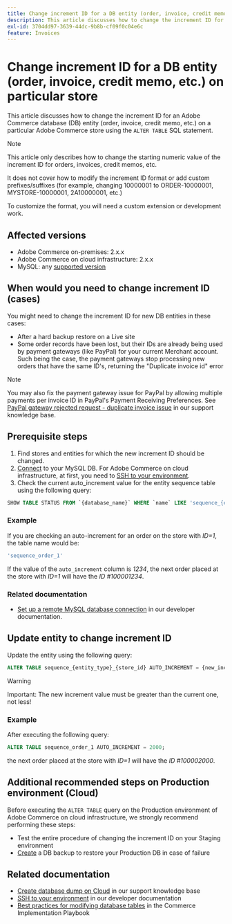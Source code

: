 ```yaml
---
title: Change increment ID for a DB entity (order, invoice, credit memo, etc.) on particular store
description: This article discusses how to change the increment ID for an Adobe Commerce database (DB) entity (order, invoice, credit memo, etc.) on a particular Adobe Commerce store using the `ALTER TABLE` SQL statement.
exl-id: 3704dd97-3639-44dc-9b8b-cf09f0c04e6c
feature: Invoices
---
```

# Change increment ID for a DB entity (order, invoice, credit memo, etc.) on particular store

This article discusses how to change the increment ID for an Adobe Commerce database (DB) entity (order, invoice, credit memo, etc.) on a particular Adobe Commerce store using the `ALTER TABLE` SQL statement.

>[!NOTE]
>
>This article only describes how to change the starting numeric value of the increment ID for orders, invoices, credit memos, etc.
>
>It does not cover how to modify the increment ID format or add custom prefixes/suffixes (for example, changing 10000001 to ORDER-10000001, MYSTORE-10000001, 2A10000001, etc.)
>
>To customize the format, you will need a custom extension or development work.

## Affected versions

* Adobe Commerce on-premises: 2.x.x
* Adobe Commerce on cloud infrastructure: 2.x.x
* MySQL: any [supported version](https://experienceleague.adobe.com/en/docs/commerce-operations/installation-guide/system-requirements)

## When would you need to change increment ID (cases)

You might need to change the increment ID for new DB entities in these cases:

* After a hard backup restore on a Live site
* Some order records have been lost, but their IDs are already being used by payment gateways (like PayPal) for your current Merchant account. Such being the case, the payment gateways stop processing new orders that have the same ID's, returning the "Duplicate invoice id" error

>[!NOTE]
>
>You may also fix the payment gateway issue for PayPal by allowing multiple payments per invoice ID in PayPal's Payment Receiving Preferences. See [PayPal gateway rejected request - duplicate invoice issue](/help/troubleshooting/payments/paypal-gateway-rejected-request-duplicate-invoice-issue.md) in our support knowledge base.

## Prerequisite steps

1. Find stores and entities for which the new increment ID should be changed.
1. [Connect](https://experienceleague.adobe.com/en/docs/commerce-operations/installation-guide/prerequisites/database-server/mysql-remote) to your MySQL DB. For Adobe Commerce on cloud infrastructure, at first, you need to [SSH to your environment](https://experienceleague.adobe.com/docs/commerce-cloud-service/user-guide/develop/secure-connections.html).
1. Check the current auto\_increment value for the entity sequence table using the following query:

```sql
SHOW TABLE STATUS FROM `{database_name}` WHERE `name` LIKE 'sequence_{entity_type}_{store_id}';
```

### Example

If you are checking an auto-increment for an order on the store with *ID=1*, the table name would be:

```sql
'sequence_order_1'
```

If the value of the `auto_increment` column is *1234*, the next order placed at the store with *ID=1* will have the *ID \#100001234*.

### Related documentation

* [Set up a remote MySQL database connection](https://experienceleague.adobe.com/en/docs/commerce-operations/installation-guide/prerequisites/database-server/mysql-remote) in our developer documentation.

## Update entity to change increment ID

Update the entity using the following query:

```sql
ALTER TABLE sequence_{entity_type}_{store_id} AUTO_INCREMENT = {new_increment_value};
```

>[!WARNING]
>
>Important: The new increment value must be greater than the current one, not less!

### Example

After executing the following query:

```sql
ALTER TABLE sequence_order_1 AUTO_INCREMENT = 2000;
```

the next order placed at the store with *ID=1* will have the *ID \#100002000*.

## Additional recommended steps on Production environment (Cloud)

Before executing the `ALTER TABLE` query on the Production environment of Adobe Commerce on cloud infrastructure, we strongly recommend performing these steps:

* Test the entire procedure of changing the increment ID on your Staging environment
* [Create](/help/how-to/general/create-database-dump-on-cloud.md) a DB backup to restore your Production DB in case of failure

## Related documentation

* [Create database dump on Cloud](/help/how-to/general/create-database-dump-on-cloud.md) in our support knowledge base
* [SSH to your environment](https://experienceleague.adobe.com/docs/commerce-cloud-service/user-guide/develop/secure-connections.html) in our developer documentation
* [Best practices for modifying database tables](https://experienceleague.adobe.com/en/docs/commerce-operations/implementation-playbook/best-practices/development/modifying-core-and-third-party-tables#why-adobe-recommends-avoiding-modifications) in the Commerce Implementation Playbook
